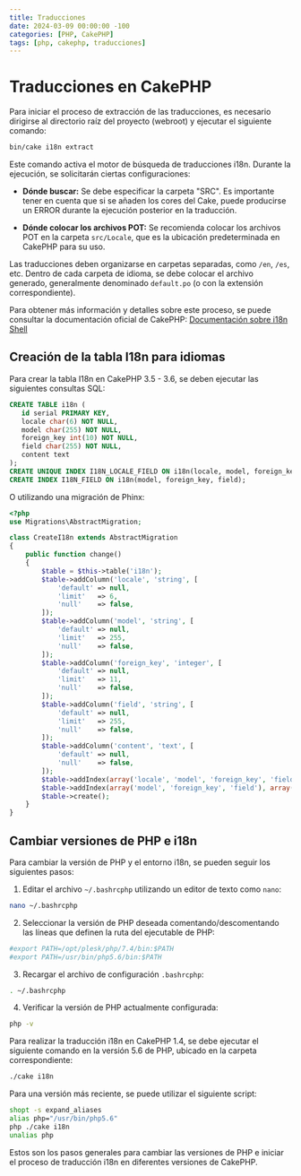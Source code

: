 ```yaml
---
title: Traducciones
date: 2024-03-09 00:00:00 -100
categories: [PHP, CakePHP]
tags: [php, cakephp, traducciones]
---
```


# Traducciones en CakePHP

Para iniciar el proceso de extracción de las traducciones, es necesario dirigirse al directorio raíz del proyecto (webroot) y ejecutar el siguiente comando:

```bash
bin/cake i18n extract
```

Este comando activa el motor de búsqueda de traducciones i18n. Durante la ejecución, se solicitarán ciertas configuraciones:

- **Dónde buscar:** Se debe especificar la carpeta "SRC". Es importante tener en cuenta que si se añaden los cores del Cake, puede producirse un ERROR durante la ejecución posterior en la traducción.
  
- **Dónde colocar los archivos POT:** Se recomienda colocar los archivos POT en la carpeta `src/Locale`, que es la ubicación predeterminada en CakePHP para su uso.

Las traducciones deben organizarse en carpetas separadas, como `/en`, `/es`, etc. Dentro de cada carpeta de idioma, se debe colocar el archivo generado, generalmente denominado `default.po` (o con la extensión correspondiente).

Para obtener más información y detalles sobre este proceso, se puede consultar la documentación oficial de CakePHP: [Documentación sobre i18n Shell](https://book.cakephp.org/3.0/en/console-and-shells/i18n-shell.html)

## Creación de la tabla I18n para idiomas

Para crear la tabla I18n en CakePHP 3.5 - 3.6, se deben ejecutar las siguientes consultas SQL:

```sql
CREATE TABLE i18n (
   id serial PRIMARY KEY,
   locale char(6) NOT NULL,
   model char(255) NOT NULL,
   foreign_key int(10) NOT NULL,
   field char(255) NOT NULL,
   content text
);
CREATE UNIQUE INDEX I18N_LOCALE_FIELD ON i18n(locale, model, foreign_key, field);
CREATE INDEX I18N_FIELD ON i18n(model, foreign_key, field);
```

O utilizando una migración de Phinx:

```php
<?php
use Migrations\AbstractMigration;

class CreateI18n extends AbstractMigration
{
    public function change()
    {
        $table = $this->table('i18n');
        $table->addColumn('locale', 'string', [
            'default' => null,
            'limit'   => 6,
            'null'    => false,
        ]);
        $table->addColumn('model', 'string', [
            'default' => null,
            'limit'   => 255,
            'null'    => false,
        ]);
        $table->addColumn('foreign_key', 'integer', [
            'default' => null,
            'limit'   => 11,
            'null'    => false,
        ]);
        $table->addColumn('field', 'string', [
            'default' => null,
            'limit'   => 255,
            'null'    => false,
        ]);
        $table->addColumn('content', 'text', [
            'default' => null,
            'null'    => false,
        ]);
        $table->addIndex(array('locale', 'model', 'foreign_key', 'field'), array('unique' => true, 'name' => 'I18N_PROMO_CODES_LOCALE_FIELD'));
        $table->addIndex(array('model', 'foreign_key', 'field'), array('unique' => false, 'name' => 'I18N_PROMO_CODES_FIELD'));
        $table->create();
    }
}
```

## Cambiar versiones de PHP e i18n

Para cambiar la versión de PHP y el entorno i18n, se pueden seguir los siguientes pasos:

1. Editar el archivo `~/.bashrcphp` utilizando un editor de texto como `nano`:

```bash
nano ~/.bashrcphp
```

2. Seleccionar la versión de PHP deseada comentando/descomentando las líneas que definen la ruta del ejecutable de PHP:

```bash
#export PATH=/opt/plesk/php/7.4/bin:$PATH
#export PATH=/usr/bin/php5.6/bin:$PATH
```

3. Recargar el archivo de configuración `.bashrcphp`:

```bash
. ~/.bashrcphp
```

4. Verificar la versión de PHP actualmente configurada:

```bash
php -v
```

Para realizar la traducción i18n en CakePHP 1.4, se debe ejecutar el siguiente comando en la versión 5.6 de PHP, ubicado en la carpeta correspondiente:

```bash
./cake i18n
```

Para una versión más reciente, se puede utilizar el siguiente script:

```bash
shopt -s expand_aliases
alias php="/usr/bin/php5.6"
php ./cake i18n
unalias php
```

Estos son los pasos generales para cambiar las versiones de PHP e iniciar el proceso de traducción i18n en diferentes versiones de CakePHP.